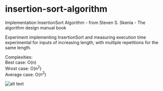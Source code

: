 # insertion-sort-algorithm
Implementation InsertionSort Algorithm - from  Steven S. Skenia - The algorithm design manual book

Experiment implementing InsertionSort and measuring execution time experimental for inputs of increasing length, with multiple repetitions for the same length.

Complexities: <br>
Best case: O(n)<br>
Wrost case: O(<span>n<sup>2</sup></span>) <br>
Average case: O(<span>n<sup>2</sup></span>) <br>

![alt text](file:///C:/Users/Asus/Downloads/Insertion%20Sort.png)
